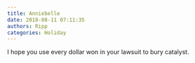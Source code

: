 ```yaml
---
title: Anniebelle
date: 2018-08-11 07:11:35
authors: Ripp
categories: Holiday
---
```


 I hope you use every dollar won in your lawsuit to bury catalyst.